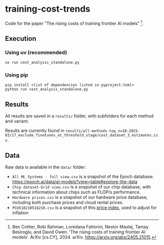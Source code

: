 # training-cost-trends

Code for the paper "The rising costs of training frontier AI models" [^1].

## Execution

### Using uv (recommended)

```bash
uv run cost_analysis_standalone.py
```

### Using pip

```
pip install <list of dependencies listed in pyproject.toml>
python run cost_analysis_standalone.py
```

## Results

All results are saved in a `results/` folder, with subfolders for each method and variant.

Results are currently found in `results/all-methods-top_n=10-2025-03/17_exclude_finetunes_at_threshold_stage/cost_dataset_3_estimates.csv`.

## Data

Raw data is available in the `data/` folder:

- `All ML Systems - full view.csv` is a snapshot of the Epoch database: https://epoch.ai/data/ai-models?view=table#explore-the-data
- `Chip dataset-Grid view.csv` is a snapshot of our chip database, with technical information about chips such as FLOP/s performance.
- `Hardware prices.csv` is a snapshot of our hardware price database, including both purchase prices and cloud rental prices.
- `PCU518210518210.csv` is a snapshot of this [price index](https://fred.stlouisfed.org/series/PCU518210518210), used to adjust for inflation

[^1]: Ben Cottier, Robi Rahman, Loredana Fattorini, Nestor Maslej, Tamay Besiroglu, and David Owen. ‘The rising costs of training frontier AI models’. ArXiv [cs.CY], 2024. arXiv. https://arxiv.org/abs/2405.21015.
